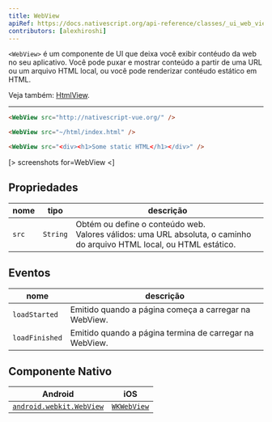 ```yaml
---
title: WebView
apiRef: https://docs.nativescript.org/api-reference/classes/_ui_web_view_.webview
contributors: [alexhiroshi]
---
```


`<WebView>` é um componente de UI que deixa você exibir contéudo da web no seu aplicativo. Você pode puxar e mostrar conteúdo a partir de uma URL ou um arquivo HTML local, ou você pode renderizar contéudo estático em HTML.

Veja também: [HtmlView](/pt-BR/docs/elements/components/html-view).

---

```html
<WebView src="http://nativescript-vue.org/" />

<WebView src="~/html/index.html" />

<WebView src="<div><h1>Some static HTML</h1></div>" />
```

[> screenshots for=WebView <]

## Propriedades

| nome | tipo | descrição |
|------|------|-------------|
| `src` | `String` | Obtém ou define o conteúdo web.<br/>Valores válidos: uma URL absoluta, o caminho do arquivo HTML local, ou HTML estático.

## Eventos

| nome | descrição |
|------|-------------|
| `loadStarted`| Emitido quando a página começa a carregar na WebView.
| `loadFinished`| Emitido quando a página termina de carregar na WebView.

## Componente Nativo
| Android | iOS |
|---------|-----|
| [`android.webkit.WebView`](https://developer.android.com/reference/android/webkit/WebView) | [`WKWebView`](https://developer.apple.com/documentation/webkit/wkwebview)

